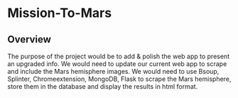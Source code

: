 # Mission-To-Mars

## Overview

The purpose of the project would be to add & polish the web app to present an upgraded info. We would need to update our current web app to scrape and include the Mars hemisphere images. We would need to use Bsoup, Splinter, Chromeextension, MongoDB, Flask to scrape the Mars hemisphere, store them in the database and display the results in html format. 
